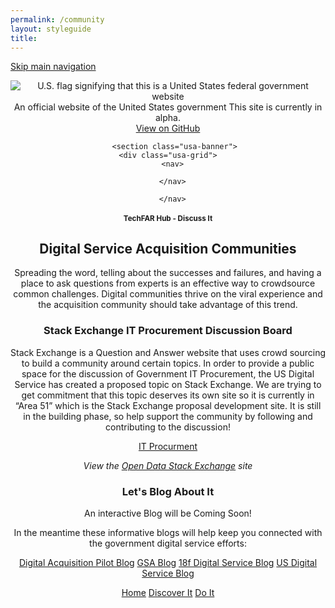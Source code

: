 ```yaml
---
permalink: /community
layout: styleguide
title: 
---
```



<link rel="stylesheet" href="http://jonmost.github.io/dist/css/main.css">
<link rel="stylesheet" href="http://jonmost.github.io/dist/css/google-fonts.css">
<script src="http://jonmost.github.io/dist/js/components.js"></script>

<a class="skipnav" href="#main-content">Skip main navigation</a>

<header role="banner">

  <div class="usa-disclaimer">
    <div class="usa-grid">
      <span class="usa-disclaimer-official">
        <img class="usa-flag_icon" alt="U.S. flag signifying that this is a United States federal government website" src="{{ site.baseurl }}/jonmost.github.io-V2/assets/img/us_flag_small.png">
        An official website of the United States government
      </span>
      <span class="usa-disclaimer-stage">This site is currently in alpha. </span>
    </div>
  </div>


  <section class="usa-banner">
    <div class="usa-grid">
      <nav>
        <a class="usa-banner-link-top" href="https://github.com/jonmost/jonmost.github.io">View on GitHub</a>
      </nav>
      <div class="usa-banner-content" id="main-content">
      
       <section class="usa-banner">
    <div class="usa-grid">
      <nav>
      
      </nav>
<section> <section class="usa-banner">
    <div class="usa-grid">
      <nav>
        
      </nav>
 <div class="usa-banner-content" id="main-content">
 <h1>TechFAR Hub - Discuss It</h1>
 
 <h2>Digital Service Acquisition Communities</h2>
Spreading the word, telling about the successes and failures, and having a place to ask questions from experts is an effective way to crowdsource common challenges. Digital communities thrive on the viral experience and the acquisition community should take advantage of this trend. 

<p></p>

  <h3>Stack Exchange IT Procurement Discussion Board</h3>
Stack Exchange is a Question and Answer website that uses crowd sourcing to build a community around certain topics. In order to provide a public space for the discussion of Government IT Procurement, the US Digital Service has created a proposed topic on Stack Exchange. We are trying to get commitment that this topic deserves its own site so it is currently in “Area 51” which is the Stack Exchange proposal development site. It is still in the building phase, so help support the community by following and contributing to the discussion!

<p></p>
<a class="usa-button-primary-alt usa-button-active" type="button" href="http://area51.stackexchange.com/proposals/95077/digital-service-acquisitions?referrer=iNHbk2AgvcNzGkfgmq2BHw2">IT Procurment</a>
 
<p></p>
<em>View the <a href="http://opendata.stackexchange.com/" target="blank">Open Data Stack Exchange</a> site</em>
<p></p>


  <h3>Let's Blog About It</h3>
<p>An interactive Blog will be Coming Soon!</p>

<p>In the meantime these informative blogs will help keep you connected with the government digital service efforts:</p>
 <div class="button_wrapper">
    <a class="usa-button-secondary usa-button-hover" type="button" href="https://digitalacquisitionpilot.wordpress.com/">Digital Acquisition Pilot Blog</a>
    <a class="usa-button-secondary usa-button-hover" type="button" href="http://gsablogs.gsa.gov/gsablog/">GSA Blog</a>
    <a class="usa-button-secondary usa-button-hover" type="button" href="https://18f.gsa.gov/blog/">18f Digital Service Blog</a>
    <a class="usa-button-secondary usa-button-hover" type="button" href="https://medium.com/@USDigitalService 
DigitalGov.Gov">US Digital Service Blog</a>
     </div>


<p></p>  

 <div class="button_wrapper">
    <a class="usa-button-outline" type="button" href="http://jonmost.github.io">Home</a>
    <a class="usa-button-outline usa-button-active" type="button" href="http://jonmost.github.io/learn">Discover It</a>
    <a class="usa-button-outline usa-button-hover" type="button" href="http://jonmost.github.io/build">Do It</a>
     </div>

</section>
